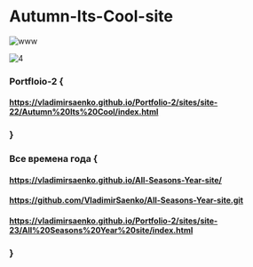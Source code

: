 # Autumn-Its-Cool-site

![www](https://user-images.githubusercontent.com/56477695/116469006-414d6600-a87a-11eb-9957-e1c1135cbd76.jpg)

![4](https://user-images.githubusercontent.com/56477695/121777316-0c7f3f00-cb9a-11eb-9b8b-00afe3694953.jpg)

### Portfloio-2 {

#### https://vladimirsaenko.github.io/Portfolio-2/sites/site-22/Autumn%20Its%20Cool/index.html

### }

### Все времена года { 

#### https://vladimirsaenko.github.io/All-Seasons-Year-site/

#### https://github.com/VladimirSaenko/All-Seasons-Year-site.git

#### https://vladimirsaenko.github.io/Portfolio-2/sites/site-23/All%20Seasons%20Year%20site/index.html

### }
